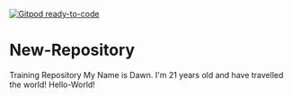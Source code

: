 [![Gitpod ready-to-code](https://img.shields.io/badge/Gitpod-ready--to--code-blue?logo=gitpod)](https://gitpod.io/#https://github.com/Dawn-Merwanji/New-Repository)

# New-Repository
Training Repository
My Name is Dawn. I'm 21 years old and have travelled the world! Hello-World!
